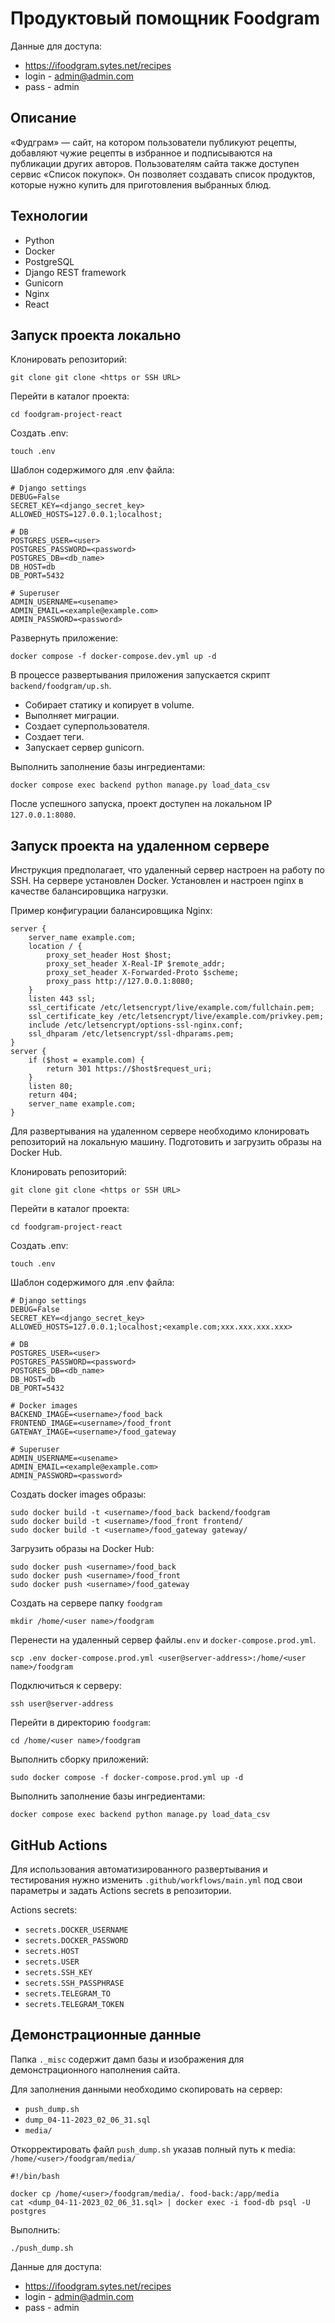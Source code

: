 # Продуктовый помощник Foodgram

Данные для доступа:
- https://ifoodgram.sytes.net/recipes
- login - admin@admin.com
- pass - admin

## Описание
«Фудграм» — сайт, на котором пользователи публикуют рецепты, добавляют 
чужие рецепты в избранное и подписываются на публикации других авторов. 
Пользователям сайта также доступен сервис «Список покупок». 
Он позволяет создавать список продуктов, которые нужно купить для приготовления 
выбранных блюд.


## Технологии
- Python
- Docker
- PostgreSQL
- Django REST framework
- Gunicorn
- Nginx
- React


## Запуск проекта локально

Клонировать репозиторий:
```shell
git clone git clone <https or SSH URL>
```

Перейти в каталог проекта:
```shell
cd foodgram-project-react
```

Создать .env:
```shell
touch .env
```

Шаблон содержимого для .env файла:
```shell
# Django settings
DEBUG=False
SECRET_KEY=<django_secret_key>
ALLOWED_HOSTS=127.0.0.1;localhost;

# DB
POSTGRES_USER=<user>
POSTGRES_PASSWORD=<password>
POSTGRES_DB=<db_name>
DB_HOST=db
DB_PORT=5432

# Superuser
ADMIN_USERNAME=<usename>
ADMIN_EMAIL=<example@example.com>
ADMIN_PASSWORD=<password>
```

Развернуть приложение:
```shell
docker compose -f docker-compose.dev.yml up -d
```
В процессе развертывания приложения запускается скрипт `backend/foodgram/up.sh`.
- Собирает статику и копирует в volume.
- Выполняет миграции.
- Создает суперпользователя.
- Создает теги.
- Запускает сервер gunicorn.

Выполнить заполнение базы ингредиентами:
```shell
docker compose exec backend python manage.py load_data_csv
```

После успешного запуска, проект доступен на локальном IP `127.0.0.1:8080`.

## Запуск проекта на удаленном сервере

Инструкция предполагает, что удаленный сервер настроен на работу по SSH. 
На сервере установлен Docker. 
Установлен и настроен nginx в качестве балансировщика нагрузки.

Пример конфигурации балансировщика Nginx:

```nginx configuration
server {
    server_name example.com;
    location / {
    	proxy_set_header Host $host;
        proxy_set_header X-Real-IP $remote_addr;
        proxy_set_header X-Forwarded-Proto $scheme;
        proxy_pass http://127.0.0.1:8080;
    }
    listen 443 ssl;
    ssl_certificate /etc/letsencrypt/live/example.com/fullchain.pem;
    ssl_certificate_key /etc/letsencrypt/live/example.com/privkey.pem;
    include /etc/letsencrypt/options-ssl-nginx.conf;
    ssl_dhparam /etc/letsencrypt/ssl-dhparams.pem;
}
server {
    if ($host = example.com) {
        return 301 https://$host$request_uri;
    }
    listen 80;
    return 404;
    server_name example.com;
}
```

Для развертывания на удаленном сервере необходимо клонировать репозиторий на 
локальную машину. Подготовить и загрузить образы на Docker Hub.

Клонировать репозиторий:
```shell
git clone git clone <https or SSH URL>
```

Перейти в каталог проекта:
```shell
cd foodgram-project-react
```

Создать .env:
```shell
touch .env
```

Шаблон содержимого для .env файла:
```shell
# Django settings
DEBUG=False
SECRET_KEY=<django_secret_key>
ALLOWED_HOSTS=127.0.0.1;localhost;<example.com;xxx.xxx.xxx.xxx>

# DB
POSTGRES_USER=<user>
POSTGRES_PASSWORD=<password>
POSTGRES_DB=<db_name>
DB_HOST=db
DB_PORT=5432

# Docker images
BACKEND_IMAGE=<username>/food_back
FRONTEND_IMAGE=<username>/food_front
GATEWAY_IMAGE=<username>/food_gateway

# Superuser
ADMIN_USERNAME=<usename>
ADMIN_EMAIL=<example@example.com>
ADMIN_PASSWORD=<password>
```

Создать docker images образы:
```shell
sudo docker build -t <username>/food_back backend/foodgram
sudo docker build -t <username>/food_front frontend/
sudo docker build -t <username>/food_gateway gateway/
```

Загрузить образы на Docker Hub:
```shell
sudo docker push <username>/food_back
sudo docker push <username>/food_front
sudo docker push <username>/food_gateway
```

Создать на сервере папку `foodgram` 
```shell
mkdir /home/<user name>/foodgram
```

Перенести на удаленный сервер файлы`.env` и `docker-compose.prod.yml`.
```shell
scp .env docker-compose.prod.yml <user@server-address>:/home/<user name>/foodgram
```

Подключиться к серверу:
```shell
ssh user@server-address
```

Перейти в директорию `foodgram`:
```shell
cd /home/<user name>/foodgram
```

Выполнить сборку приложений:
```shell
sudo docker compose -f docker-compose.prod.yml up -d
```

Выполнить заполнение базы ингредиентами:
```shell
docker compose exec backend python manage.py load_data_csv
```

## GitHub Actions
Для использования автоматизированного развертывания и тестирования нужно 
изменить `.github/workflows/main.yml` под свои параметры и задать Actions secrets
в репозитории.

Actions secrets:
- `secrets.DOCKER_USERNAME`
- `secrets.DOCKER_PASSWORD`
- `secrets.HOST`
- `secrets.USER`
- `secrets.SSH_KEY`
- `secrets.SSH_PASSPHRASE`
- `secrets.TELEGRAM_TO`
- `secrets.TELEGRAM_TOKEN`


## Демонстрационные данные
Папка `._misc` содержит дамп базы и изображения для демонстрационного
наполнения сайта.

Для заполнения данными необходимо скопировать на сервер:
- `push_dump.sh`
- `dump_04-11-2023_02_06_31.sql`
- `media/`

Откорректировать файл `push_dump.sh` указав полный путь к media:
`/home/<user>/foodgram/media/`
```shell
#!/bin/bash

docker cp /home/<user>/foodgram/media/. food-back:/app/media
cat <dump_04-11-2023_02_06_31.sql> | docker exec -i food-db psql -U postgres
```

Выполнить:
```shell
./push_dump.sh
```
Данные для доступа:
- https://ifoodgram.sytes.net/recipes
- login - admin@admin.com
- pass - admin
